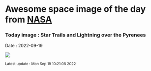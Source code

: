
# Awesome space image of the day from [NASA](https://api.nasa.gov/)

### Today image : Star Trails and Lightning over the Pyrenees

Date : 2022-09-19


![](https://apod.nasa.gov/apod/image/2209/LightningStarTrails_Llimos_960.jpg)

<small>Latest update : Mon Sep 19 10:21:08 2022</small>


